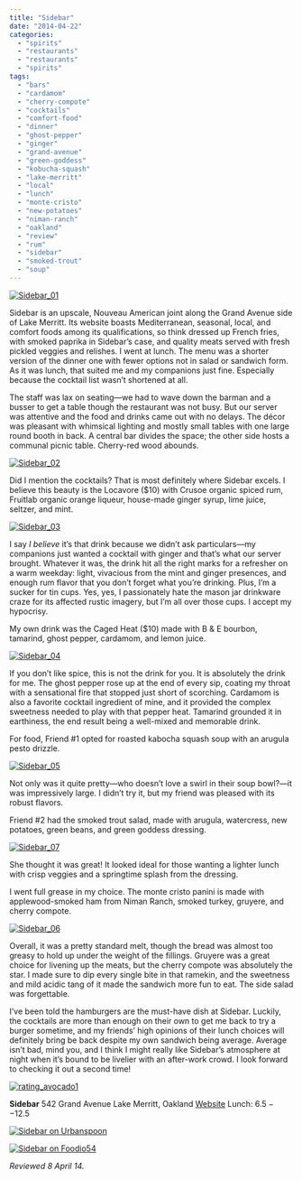 ```yaml
---
title: "Sidebar"
date: "2014-04-22"
categories: 
  - "spirits"
  - "restaurants"
  - "restaurants"
  - "spirits"
tags: 
  - "bars"
  - "cardamom"
  - "cherry-compote"
  - "cocktails"
  - "comfort-food"
  - "dinner"
  - "ghost-pepper"
  - "ginger"
  - "grand-avenue"
  - "green-goddess"
  - "kobucha-squash"
  - "lake-merritt"
  - "local"
  - "lunch"
  - "monte-cristo"
  - "new-potatoes"
  - "niman-ranch"
  - "oakland"
  - "review"
  - "rum"
  - "sidebar"
  - "smoked-trout"
  - "soup"
---
```


[![Sidebar_01](http://s3.amazonaws.com/thegourmez-wpmedia/2014/04/Sidebar_01-500x333.jpg)](http://www.thegourmez.com/2014/04/sidebar/sidebar_01/)

Sidebar is an upscale, Nouveau American joint along the Grand Avenue side of Lake Merritt. Its website boasts Mediterranean, seasonal, local, and comfort foods among its qualifications, so think dressed up French fries, with smoked paprika in Sidebar’s case, and quality meats served with fresh pickled veggies and relishes. I went at lunch. The menu was a shorter version of the dinner one with fewer options not in salad or sandwich form. As it was lunch, that suited me and my companions just fine. Especially because the cocktail list wasn’t shortened at all.

The staff was lax on seating—we had to wave down the barman and a busser to get a table though the restaurant was not busy. But our server was attentive and the food and drinks came out with no delays. The décor was pleasant with whimsical lighting and mostly small tables with one large round booth in back. A central bar divides the space; the other side hosts a communal picnic table. Cherry-red wood abounds.

[![Sidebar_02](http://s3.amazonaws.com/thegourmez-wpmedia/2014/04/Sidebar_02-500x410.jpg)](http://www.thegourmez.com/2014/04/sidebar/sidebar_02/)

Did I mention the cocktails? That is most definitely where Sidebar excels. I believe this beauty is the Locavore ($10) with Crusoe organic spiced rum, Fruitlab organic orange liqueur, house-made ginger syrup, lime juice, seltzer, and mint.

[![Sidebar_03](http://s3.amazonaws.com/thegourmez-wpmedia/2014/04/Sidebar_03-333x500.jpg)](http://www.thegourmez.com/2014/04/sidebar/sidebar_03/)

I say _I believe_ it’s that drink because we didn’t ask particulars—my companions just wanted a cocktail with ginger and that’s what our server brought. Whatever it was, the drink hit all the right marks for a refresher on a warm weekday: light, vivacious from the mint and ginger presences, and enough rum flavor that you don’t forget what you’re drinking. Plus, I’m a sucker for tin cups. Yes, yes, I passionately hate the mason jar drinkware craze for its affected rustic imagery, but I’m all over those cups. I accept my hypocrisy.

My own drink was the Caged Heat ($10) made with B & E bourbon, tamarind, ghost pepper, cardamom, and lemon juice.

[![Sidebar_04](http://s3.amazonaws.com/thegourmez-wpmedia/2014/04/Sidebar_04-393x500.jpg)](http://www.thegourmez.com/2014/04/sidebar/sidebar_04/)

If you don’t like spice, this is not the drink for you. It is absolutely the drink for me. The ghost pepper rose up at the end of every sip, coating my throat with a sensational fire that stopped just short of scorching. Cardamom is also a favorite cocktail ingredient of mine, and it provided the complex sweetness needed to play with that pepper heat. Tamarind grounded it in earthiness, the end result being a well-mixed and memorable drink.

For food, Friend #1 opted for roasted kabocha squash soup with an arugula pesto drizzle.

[![Sidebar_05](http://s3.amazonaws.com/thegourmez-wpmedia/2014/04/Sidebar_05-500x333.jpg)](http://www.thegourmez.com/2014/04/sidebar/sidebar_05/)

Not only was it quite pretty—who doesn’t love a swirl in their soup bowl?—it was impressively large. I didn’t try it, but my friend was pleased with its robust flavors.

Friend #2 had the smoked trout salad, made with arugula, watercress, new potatoes, green beans, and green goddess dressing.

[![Sidebar_07](http://s3.amazonaws.com/thegourmez-wpmedia/2014/04/Sidebar_07-500x333.jpg)](http://www.thegourmez.com/2014/04/sidebar/sidebar_07/)

She thought it was great! It looked ideal for those wanting a lighter lunch with crisp veggies and a springtime splash from the dressing.

I went full grease in my choice. The monte cristo panini is made with applewood-smoked ham from Niman Ranch, smoked turkey, gruyere, and cherry compote.

[![Sidebar_06](http://s3.amazonaws.com/thegourmez-wpmedia/2014/04/Sidebar_06-500x333.jpg)](http://www.thegourmez.com/2014/04/sidebar/sidebar_06/)

Overall, it was a pretty standard melt, though the bread was almost too greasy to hold up under the weight of the fillings. Gruyere was a great choice for livening up the meats, but the cherry compote was absolutely the star. I made sure to dip every single bite in that ramekin, and the sweetness and mild acidic tang of it made the sandwich more fun to eat. The side salad was forgettable.

I’ve been told the hamburgers are the must-have dish at Sidebar. Luckily, the cocktails are more than enough on their own to get me back to try a burger sometime, and my friends’ high opinions of their lunch choices will definitely bring be back despite my own sandwich being average. Average isn’t bad, mind you, and I think I might really like Sidebar’s atmosphere at night when it’s bound to be livelier with an after-work crowd. I look forward to checking it out a second time!

[![rating_avocado1](http://s3.amazonaws.com/thegourmez-wpmedia/2009/02/rating_avocado1.gif)](http://www.thegourmez.com/2009/02/restaurant-review-nanas-durham/rating_avocado1/)

**Sidebar** 542 Grand Avenue Lake Merritt, Oakland [Website](http://www.sidebar-oaktown.com/) Lunch: $6.5--$12.5

[![Sidebar on Urbanspoon](http://www.urbanspoon.com/b/link/1427084/minilink.gif)](http://www.urbanspoon.com/r/6/1427084/restaurant/Sidebar-Oakland)

[![Sidebar on Foodio54](http://foodio54.com/images/badge-1-c3276.jpg)](http://foodio54.com/restaurant/Oakland-CA/c3276/Sidebar)

_Reviewed 8 April 14._
